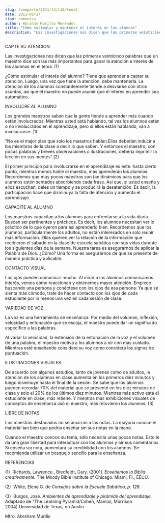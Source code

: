 ```yaml
---
slug: /comparte/2011/t3/l10/tema2
date: 2011-08-27
tipo: comunica
author: Abraham Murillo Menéndez
title: "Cómo estimular y mantener el interés en los alumnos"
description: "Las investigaciones nos dicen que las primeras veinticinco palabras que un  maestro dice son las más importantes para ganar la atención e interés de los  alumnos en el tema. ¿Cómo estimular el interés del alumno? Tiene que aprender a  captar su atención. Luego, una vez que tie..."
---
```


CAPTE SU ATENCION

Las investigaciones nos dicen que las primeras veinticinco palabras que un maestro dice son las más importantes para ganar la atención e interés de los alumnos en el tema. (1)

¿Cómo estimular el interés del alumno? Tiene que aprender a captar su atención. Luego, una vez que tiene la atención, debe mantenerla. La atención de los alumnos constantemente tiende a desviarse con otros asuntos, así que el maestro no puede asumir que el interés en aprender sea automático.

INVOLUCRE AL ALUMNO

Los grandes maestros saben que la gente tiende a aprender más cuando están involucrados. Mientras usted está hablando, tal vez los alumnos están o no involucrados en el aprendizaje, pero si ellos están hablando, van a involucrarse. (1)

"No es el mejor plan que solo los maestros hablen.Ellos deberían inducir a los miembros de la clase a decir lo que saben. Y entonces el maestro, con pocas palabras y breves observaciones o ilustraciones, debería imprimir la lección en sus mentes".(2)

El primer principio para involucrarse en el aprendizaje es este: hasta cierto punto, mientras menos hable el maestro, más aprenderán los alumnos. Recordemos que muy pocos maestros son tan dinámicos para que los alumnos estén sentados absorbiendo cada frase. Así que, si usted enseña y ellos escuchan, deles un tiempo y se producirá la desatención. Es decir, la participación hace que disminuya la falta de atención y aumenta el aprendizaje.

CAPACITE AL ALUMNO

Los maestros capacitan a los alumnos para enfrentarse a la vida diaria. Buscan ser pertinentes y prácticos. Es decir, los alumnos necesitan ver lo práctico de lo que oyeron para así aprenderlo bien. Recordemos que los alumnos, particularmente los adultos, no están interesados en solo reunir más información. Ellos quieren ver la relación de la información que recibieron el sábado en la clase de escuela sabática con sus vidas durante los siguientes días de la semana. Nuestra tarea es asegurarnos de aplicar la Palabra de Dios. ¿Cómo? Una forma es asegurarnos de que se presente de manera práctica y aplicable.

CONTACTO VISUAL

Los ojos pueden comunicar mucho. Al mirar a los alumnos comunicamos interés, vemos cómo reaccionan y obtenemos mayor atención. Empiece buscando una persona y conéctese con los ojos de esa persona. Ya que se sienta más cómodo, trate de hacer contacto con los ojos de cada estudiante por lo menos una vez en cada sesión de clase.

VARIEDAD DE VOZ

La voz es una herramienta de enseñanza. Por medio del volumen, inflexión, velocidad y entonación que se escoja, el maestro puede dar un significado específico a las palabras.

Al variar la velocidad, la extensión de la entonación de la voz y el volumen de una palabra, el maestro motiva a los alumnos a oír con más cuidado. Mientras esté enseñando considere su voz como considera los signos de puntuación.

ILUSTRACIONES VISUALES

De acuerdo con algunos estudios, tanto de jóvenes como de adultos, la atención de los alumnos en clase aumenta en los primeros diez minutos y luego disminuye hasta el final de la sesión. Se sabe que los alumnos pueden recordar 70% del material que se presentó en los diez minutos de clase y solo el 20% de los últimos diez minutos. Mientras más activo está el estudiante en clase, más retiene. Y mientras más exhibiciones visuales de conceptos de enseñanza usó el maestro, más retuvieron los alumnos. (3)

LIBRE DE NOTAS

Los maestros destacados no se amarran a las notas. La mayoría conoce el material tan bien que podría enseñar sin sus notas en la mano.

Cuando el maestro conoce su tema, sólo necesita unas pocas notas. Esto le da una gran libertad para interactuar con los alumnos y oír sus comentarios. Si enseña sin nota, aumentará su credibilidad con los alumnos. Se recomienda utilizar un bosquejo sencillo para la enseñanza.

REFERENCIAS

(1)  Richards, Lawrence., Bredfeldt, Gary. (2001). _Enseñemos la Biblia creativamente._ The Moody Bible Institute of Chicago. Miami, Fl., EEUU.

(2)  White, Elena G. de _Consejos sobre la Escuela Sabática,_ _p. 128._

(3)  Burgos, José. _Ambientes de aprendizaje y pirámide del aprendizaje._ Adaptado de "The Learning Pyramid/Cohen, Manion, Morrison 2004).Universidad de Texas, en Austin.

Mtro. Abraham Murillo

